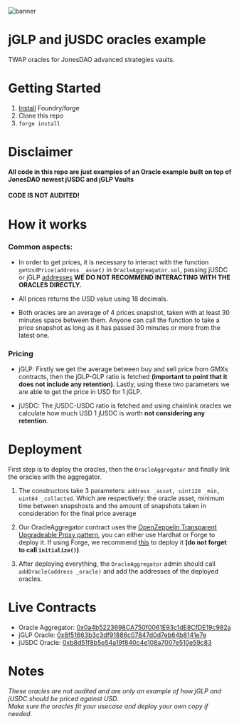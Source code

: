 ![banner](https://pbs.twimg.com/profile_banners/1460314480601022465/1669608449/1500x500)
# jGLP and jUSDC oracles example
TWAP oracles for JonesDAO advanced strategies vaults.
# Getting Started

1. <a href="https://book.getfoundry.sh/getting-started/installation">Install</a> Foundry/forge
2. Clone this repo
3. `forge install`

# Disclaimer
**All code in this repo are just examples of an Oracle example built on top of JonesDAO newest jUSDC and jGLP Vaults** <br>

#### **CODE IS NOT AUDITED!** 

# How it works

### Common aspects: 

* In order to get prices, it is necessary to interact with the function `getUsdPrice(address _asset)` in `OracleAggreagator.sol`, passing jUSDC or jGLP <a href="https://docs.jonesdao.io/jones-dao/other/contracts">addresses</a> **WE DO NOT RECOMMEND INTERACTING WITH THE ORACLES DIRECTLY.**

* All prices returns the USD value using 18 decimals.

* Both oracles are an average of 4 prices snapshot, taken with at least 30 minutes space between them. Anyone can call the function to take a price snapshot as long as it has passed 30 minutes or more from the latest one.

### Pricing

* jGLP: Firstly we get the average between buy and sell price from GMXs contracts, then the jGLP-GLP ratio is fetched **(important to point that it does not include any retention)**. Lastly, using these two parameters we are able to get the price in USD for 1 jGLP.

* jUSDC: The jUSDC-USDC ratio is fetched and using chainlink oracles we calculate how much USD 1 jUSDC is worth **not considering any retention**.

# Deployment

First step is to deploy the oracles, then the `OracleAggregator` and finally link the oracles with the aggregator.

1. The constructors take 3 parameters: `address _asset, uint128 _min, uint64 _collected`. Which are respectively: the oracle asset, minimum time between snapshosts and the amount of snapshots taken in consideration for the final price average

2. Our OracleAggregator contract uses the <a href="https://docs.openzeppelin.com/contracts/3.x/api/proxy#TransparentUpgradeableProxy">OpenZeppelin Transparent Upgradeable Proxy pattern</a>, you can either use Hardhat or Forge to deploy it. If using Forge, we recommend <a href="https://github.com/odyslam/foundry-upgrades">this</a> to deploy it **(do not forget to call `initialize()`)**.

3. After deploying everything, the `OracleAggregator` admin should call `addOracle(address _oracle)` and add the addresses of the deployed oracles.

# Live Contracts

* Oracle Aggregator: <a href="https://arbiscan.io/address/0x0a4b5223698CA750f0061E93c1dE8CfDE19c982a">0x0a4b5223698CA750f0061E93c1dE8CfDE19c982a</a>
* jGLP Oracle: <a href="https://arbiscan.io/address/0x8f51663b3c3df91886c07847d0d7eb64b8141e7e">0x8f51663b3c3df91886c07847d0d7eb64b8141e7e</a>
* jUSDC Oracle: <a href="https://arbiscan.io/address/0xb8d51f8b5e54a19f840c4e108a7007e510e59c83">0xb8d51f8b5e54a19f840c4e108a7007e510e59c83</a> 

# Notes
_These oracles are not audited and are only an example of how jGLP and jUSDC should be priced against USD.  
Make sure the oracles fit your usecase and deploy your own copy if needed._
